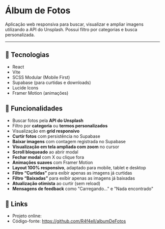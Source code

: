 # Álbum de Fotos

Aplicação web responsiva para buscar, visualizar e ampliar imagens utilizando a API do Unsplash. Possui filtro por categorias e busca personalizada.

---

## 🔧 Tecnologias

- React
- Vite
- SCSS Modular (Mobile First)
- Supabase (para curtidas e downloads)
- Lucide Icons
- Framer Motion (animações)

## 🚀 Funcionalidades

- Buscar fotos pela **API do Unsplash**
- Filtro por **categoria** ou **termos personalizados**
- Visualização em **grid responsivo**
- **Curtir fotos** com persistência no Supabase
- **Baixar imagens** com contagem registrada no Supabase
- **Visualização em tela ampliada com zoom** no cursor
- **Scroll bloqueado** ao abrir modal
- **Fechar modal** com X ou clique fora
- **Animações suaves** com Framer Motion
- **Layout 100% responsivo**, adaptado para mobile, tablet e desktop
- **Filtro “Curtidas”** para exibir apenas as imagens já curtidas
- **Filtro “Baixadas”** para exibir apenas as imagens já baixadas
- **Atualização otimista** ao curtir (sem reload)
- **Mensagens de feedback** como "Carregando..." e "Nada encontrado"


## 🔗 Links
- Projeto online: 
- Código-fonte: https://github.com/R4f4ell/albumDeFotos
